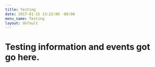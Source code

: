 ```yaml
---
title: Testing
date: 2017-01-15 13:23:00 -08:00
menu_name: Testing
layout: default
---
```


# Testing information and events got go here.
